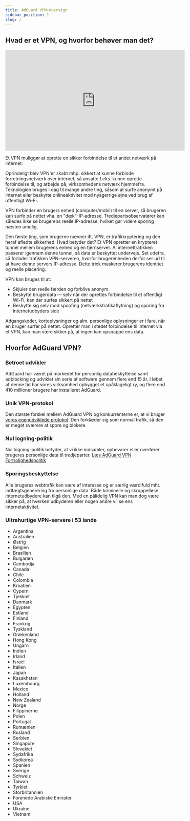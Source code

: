 ```yaml
---
title: AdGuard VPN-oversigt
sidebar_position: 1
slug: /
---
```


## Hvad er et VPN, og hvorfor behøver man det?

<iframe width="560" height="315" class="youtube-video" src="https://www.youtube-nocookie.com/embed/7149L3xPmSE" title="YouTube-videoafspiller" frameborder="0" allow="accelerometer; autoplay; clipboard-write; encrypted-media; gyroscope; picture-in-picture" allowfullscreen></iframe>

Et VPN muliggør at oprette en sikker forbindelse til et andet netværk på internet.

Oprindeligt blev VPN'er skabt mhp. sikkert at kunne forbinde forretningsnetværk over internet, så ansatte f.eks. kunne oprette forbindelse til, og arbejde på, virksomhedens netværk hjemmefra. Teknologien bruges i dag til mange andre ting, såsom at surfe anonymt på internet eller beskytte onlineaktivitet mod nysgerrige øjne ved brug af offentligt Wi-Fi.

VPN forbinder en brugers enhed (computer/mobil) til en server, så brugeren kan surfe på nettet vha. en "dæk"-IP-adresse. Tredjepartsobservatører kan således ikke se brugerens reelle IP-adresse, hvilket gør videre sporing næsten umulig.

Den første ting, som brugerne nævner ift. VPN, er trafikkryptering og den heraf afledte sikkerhed. Hvad betyder det? Et VPN opretter en krypteret tunnel mellem brugerens enhed og en fjernserver. Al internettrafikken passerer igennem denne tunnel, så data er beskyttet undervejs. Set udefra, så forlader trafikken VPN-serveren, hvorfor brugerenheden derfor ser ud til at have denne servers IP-adresse. Dette trick maskerer brugerens identitet og reelle placering.

VPN kan bruges til at:

- Skjuler den reelle færden og forblive anonym
- Beskytte brugerdata — selv når der oprettes forbindelse til et offentligt Wi-Fi, kan der surfes sikkert på nettet
- Beskytte sig selv mod spoofing (netværkstrafikaflytning) og sporing fra internetudbyders side

Adgangskoder, kortoplysninger og alm. personlige oplysninger er i fare, når en bruger surfer på nettet. Opretter man i stedet forbindelse til internet via et VPN, kan man være sikker på, at ingen kan opsnappe ens data.

## Hvorfor AdGuard VPN?

### Betroet udvikler

AdGuard har været på markedet for personlig databeskyttelse samt adblocking og udviklet sin serie af software gennem flere end 15 år. I løbet af denne tid har vores virksomhed opbygget et upåklageligt ry, og flere end 410 millioner brugere har installeret AdGuard.

### Unik VPN-protokol

Den største forskel mellem AdGuard VPN og konkurrenterne er, at vi bruger [vores egenudviklede protokol](/general/adguard-vpn-protocol). Den forklæder sig som normal trafik, så den er meget sværere at spore og blokere.

### Nul logning-politik

Nul logning-politik betyder, at vi ikke indsamler, opbevarer eller overfører brugeres personlige data til tredjeparter. [Læs AdGuard VPN Fortrolighedspolitik](https://adguard-vpn.com/privacy.html)

### Sporingsbeskyttelse

Alle brugeres webtrafik kan være af interesse og er særlig værdifuld mht. indtægtsgenerering fra personlige data. Både kriminelle og skruppelløse internetudbydere kan tilgå den. Med en pålidelig VPN kan man dog være sikker på, at hverken udbyderen eller nogen andre vil se ens internetaktivitet.

### Ultrahurtige VPN-servere i 53 lande

- Argentina
- Australien
- Østrig
- Belgien
- Brasilien
- Bulgarien
- Cambodja
- Canada
- Chile
- Colombia
- Kroatien
- Cypern
- Tjekkiet
- Danmark
- Egypten
- Estland
- Finland
- Frankrig
- Tyskland
- Grækenland
- Hong Kong
- Ungarn
- Indien
- Irland
- Israel
- Italien
- Japan
- Kasakhstan
- Luxembourg
- Mexico
- Holland
- New Zealand
- Norge
- Filippinerne
- Polen
- Portugal
- Rumænien
- Rusland
- Serbien
- Singapore
- Slovakiet
- Sydafrika
- Sydkorea
- Spanien
- Sverige
- Schweiz
- Taiwan
- Tyrkiet
- Storbritannien
- Forenede Arabiske Emirater
- USA
- Ukraine
- Vietnam
